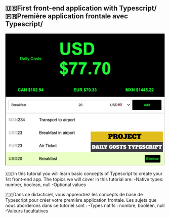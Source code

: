 ## 🇺🇸First front-end application with Typescript/🇫🇷Première application frontale avec Typescript/

![alt text](./Resources/Group7.png)  

🇺🇸In this tutorial you will learn basic concepts of Typescript to create your 1st front-end app.
The topics we will cover in this tutorial are:
-Native types: number, boolean, null
-Optional values

🇫🇷Dans ce didacticiel, vous apprendrez les concepts de base de Typescript pour créer votre première application frontale.
Les sujets que nous aborderons dans ce tutoriel sont :
-Types natifs : nombre, booléen, null
-Valeurs facultatives

